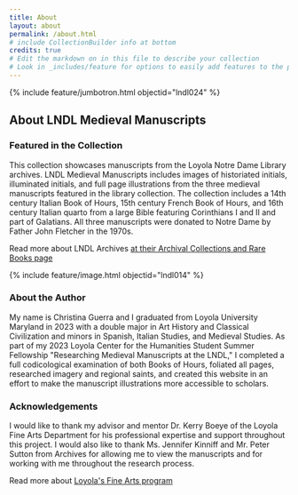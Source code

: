 ```yaml
---
title: About
layout: about
permalink: /about.html
# include CollectionBuilder info at bottom
credits: true
# Edit the markdown on in this file to describe your collection
# Look in _includes/feature for options to easily add features to the page
---
```


{% include feature/jumbotron.html objectid="lndl024" %} 


## About LNDL Medieval Manuscripts

### Featured in the Collection

This collection showcases manuscripts from the Loyola Notre Dame Library archives. LNDL Medieval Manuscripts includes images of historiated initials, illuminated initials, and full page illustrations from the three medieval manuscripts featured in the library collection. The collection includes a 14th century Italian Book of Hours, 15th century French Book of Hours, and 16th century Italian quarto from a large Bible featuring Corinthians I and II and part of Galatians. All three manuscripts were donated to Notre Dame by Father John Fletcher in the 1970s. 

Read more about LNDL Archives [at their Archival Collections and Rare Books page](https://www.lndl.org/archives-special-collections/collections)

{% include feature/image.html objectid="lndl014" %}

### About the Author

My name is Christina Guerra and I graduated from Loyola University Maryland in 2023 with a double major in Art History and Classical Civilization and minors in Spanish, Italian Studies, and Medieval Studies. As part of my 2023 Loyola Center for the Humanities Student Summer Fellowship "Researching Medieval Manuscripts at the LNDL," I completed a full codicological examination of both Books of Hours, foliated all pages, researched imagery and regional saints, and created this website in an effort to make the manuscript illustrations more accessible to scholars. 

### Acknowledgements

I would like to thank my advisor and mentor Dr. Kerry Boeye of the Loyola Fine Arts Department for his professional expertise and support throughout this project. I would also like to thank Ms. Jennifer Kinniff and Mr. Peter Sutton from Archives for allowing me to view the manuscripts and for working with me throughout the research process.  

Read more about [Loyola's Fine Arts program](https://www.loyola.edu/academics/visual-performing-arts)
